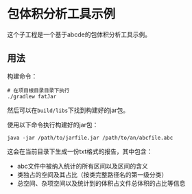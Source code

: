 # 包体积分析工具示例

这个子工程是一个基于abcde的包体积分析工具示例。

## 用法
构建命令：
```shell
# 在项目根目录目录下执行
./gradlew fatJar
```
然后可以在`build/libs`下找到构建好的jar包。

使用以下命令执行构建好的jar包：
```shell
java -jar /path/to/jarfile.jar /path/to/an/abcfile.abc
```
这会在当前目录下生成一份txt格式的报告，其中包含：

- abc文件中被纳入统计的所有区间以及区间的含义
- 类独占的空间及其占比（按类完整路径名的第一级分类）
- 总空间、杂项空间以及统计到的体积占文件总体积的占比等信息